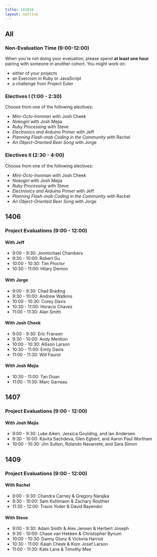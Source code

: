 ```yaml
---
title: 141016
layout: outline
---
```


## All

### Non-Evaluation Time (9:00-12:00)

When you're not doing your evaluation, please spend **at least one hour**
pairing with someone in another cohort. You might work on:

* either of your projects
* an Exercism in Ruby or JavaScript
* a challenge from Project Euler

### Electives I (1:00 - 2:30)

Choose from one of the following electives:

* _Mini-Octo-Ironman_ with Josh Cheek
* _Nokogiri_ with Josh Mejia
* _Ruby Processing_ with Steve
* _Electronics and Arduino Primer_ with Jeff
* _Planning Flash-mob Coding in the Community_ with Rachel
* _An Object-Oriented Beer Song_ with Jorge

### Electives II (2:30 - 4:00)

Choose from one of the following electives:

* _Mini-Octo-Ironman_ with Josh Cheek
* _Nokogiri_ with Josh Mejia
* _Ruby Processing_ with Steve
* _Electronics and Arduino Primer_ with Jeff
* _Planning Flash-mob Coding in the Community_ with Rachel
* _An Object-Oriented Beer Song_ with Jorge

## 1406

### Project Evaluations (9:00 - 12:00)

#### With Jeff

* 9:00 - 9:30: Jonmichael Chambers
* 9:30 - 10:00: Robert Gu
* 10:00 - 10:30: Tim Proctor
* 10:30 - 11:00: Hilary Denton

#### With Jorge

* 9:00 - 9:30: Chad Brading
* 9:30 - 10:00: Andrew Watkins
* 10:00 - 10:30: Corey Davis
* 10:30 - 11:00: Horacio Chavez
* 11:00 - 11:30: Alan Smith

#### With Josh Cheek

* 9:00 - 9:30: Eric Fransen
* 9:30 - 10:00: Andy Mention
* 10:00 - 10:30: Allison Larson
* 10:30 - 11:00: Emily Davis
* 11:00 - 11:30: Will Faurot

#### With Josh Mejia

* 10:30 - 11:00: Tan Doan
* 11:00 - 11:30: Marc Garreau

## 1407

### Project Evaluations (9:00 - 12:00)

#### With Josh Mejia

* 9:00 - 9:30: Luke Aiken, Jessica Goulding, and Ian Andersen
* 9:30 - 10:00: Kavita Sachdeva, Glen Egbert, and Aaron Paul Wortham
* 10:00 - 10:30: Jim Sutton, Rolando Navarrete, and Sara Simon

## 1409

### Project Evaluations (9:00 - 12:00)

#### With Rachel

* 9:00 - 9:30: Chandra Carney & Gregory Narajka
* 9:30 - 10:00: Sam Kuhlmann & Zachary Routhier
* 11:30 - 12:00: Travis Yoder & David Bayendor

#### With Steve

* 9:00 - 9:30: Adam Smith & Alex Jensen & Herbert Joseph
* 9:30 - 10:00: Chase van Hekken & Christopher Bynum
* 10:00 - 10:30: Danny Glunz & Victoria Harrod
* 10:30 - 11:00: Kalah Cheek & Konr Josef Larson
* 11:00 - 11:30: Kate Lane & Timothy Mee
